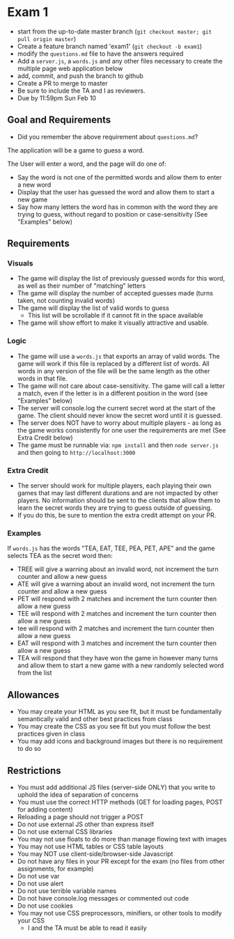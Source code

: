 # Exam 1

* start from the up-to-date master branch (`git checkout master; git pull origin master`)
* Create a feature branch named 'exam1' (`git checkout -b exam1`)
* modify the `questions.md` file to have the answers required
* Add a `server.js`, a `words.js` and any other files necessary to create the multiple page web application below
* add, commit, and push the branch to github
* Create a PR to merge to master
* Be sure to include the TA and I as reviewers.  
* Due by 11:59pm Sun Feb 10

## Goal and Requirements

* Did you remember the above requirement about `questions.md`?

The application will be a game to guess a word.

The User will enter a word, and the page will do one of:
* Say the word is not one of the permitted words and allow them to enter a new word
* Display that the user has guessed the word and allow them to start a new game
* Say how many letters the word has in common with the word they are trying to guess, without regard to position or case-sensitivity  (See "Examples" below)

## Requirements

### Visuals
* The game will display the list of previously guessed words for this word, as well as their number of "matching" letters
* The game will display the number of accepted guesses made (turns taken, not counting invalid words)
* The game will display the list of valid words to guess
  * This list will be scrollable if it cannot fit in the space available
* The game will show effort to make it visually attractive and usable.

### Logic
* The game will use a `words.js` that exports an array of valid words.  The game will work if this file is replaced by a different list of words.  All words in any version of the file will be the same length as the other words in that file.
* The game will not care about case-sensitivity.  The game will call a letter a match, even if the letter is in a different position in the word (see "Examples" below)
* The server will console.log the current secret word at the start of the game.  The client should never know the secret word until it is guessed.
* The server does NOT have to worry about multiple players - as long as the game works consistently for one user the requirements are met (See Extra Credit below)
* The game must be runnable via: `npm install` and then `node server.js` and then going to `http://localhost:3000`

### Extra Credit
* The server should work for multiple players, each playing their own games that may last different durations and are not impacted by other players.  No information should be sent to the clients that allow them to learn the secret words they are trying to guess outside of guessing.
* If you do this, be sure to mention the extra credit attempt on your PR.

### Examples

If `words.js` has the words "TEA, EAT, TEE, PEA, PET, APE" and the game selects TEA as the secret word then:
* TREE will give a warning about an invalid word, not increment the turn counter and allow a new guess
* ATE will give a warning about an invalid word, not increment the turn counter and allow a new guess
* PET will respond with 2 matches and increment the turn counter then allow a new guess
* TEE will respond with 2 matches and increment the turn counter then allow a new guess
* tee will respond with 2 matches and increment the turn counter then allow a new guess
* EAT will respond with 3 matches and increment the turn counter then allow a new guess
* TEA will respond that they have won the game in however many turns and allow them to start a new game with a new randomly selected word from the list

## Allowances
* You may create your HTML as you see fit, but it must be fundamentally semantically valid and other best practices from class
* You may create the CSS as you see fit but you must follow the best practices given in class
* You may add icons and background images but there is no requirement to do so

## Restrictions
* You must add additional JS files (server-side ONLY) that you write to uphold the idea of separation of concerns
* You must use the correct HTTP methods (GET for loading pages, POST for adding content)
* Reloading a page should not trigger a POST
* Do not use external JS other than express itself
* Do not use external CSS libraries
* You may not use floats to do more than manage flowing text with images
* You may not use HTML tables or CSS table layouts
* You may NOT use client-side/browser-side Javascript
* Do not have any files in your PR except for the exam (no files from other assignments, for example)
* Do not use var
* Do not use alert
* Do not use terrible variable names
* Do not have console.log messages or commented out code
* Do not use cookies
* You may not use CSS preprocessors, minifiers, or other tools to modify your CSS
  * I and the TA must be able to read it easily


